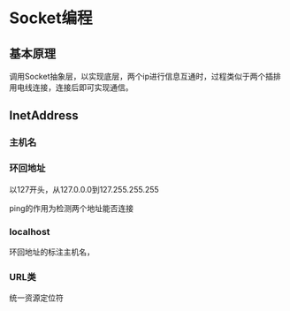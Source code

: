 

# Socket编程

## 基本原理

调用Socket抽象层，以实现底层，两个ip进行信息互通时，过程类似于两个插排用电线连接，连接后即可实现通信。

## InetAddress

### 主机名

### 环回地址

以127开头，从127.0.0.0到127.255.255.255

ping的作用为检测两个地址能否连接

### localhost

环回地址的标注主机名，

### URL类

统一资源定位符